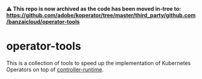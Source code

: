 **⚠️ This repo is now archived as the code has been moved in-tree to: https://github.com/adobe/koperator/tree/master/third_party/github.com/banzaicloud/operator-tools**

# operator-tools

This is a collection of tools to speed up the implementation of Kubernetes Operators on top of [controller-runtime](https://github.com/kubernetes-sigs/controller-runtime).
